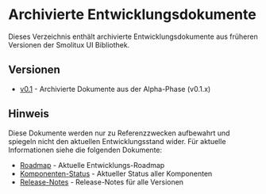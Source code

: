 # Archivierte Entwicklungsdokumente

Dieses Verzeichnis enthält archivierte Entwicklungsdokumente aus früheren Versionen der Smolitux UI Bibliothek.

## Versionen

- [v0.1](./v0.1/roadmap.md) - Archivierte Dokumente aus der Alpha-Phase (v0.1.x)

## Hinweis

Diese Dokumente werden nur zu Referenzzwecken aufbewahrt und spiegeln nicht den aktuellen Entwicklungsstand wider. Für aktuelle Informationen siehe die folgenden Dokumente:

- [Roadmap](../roadmap.md) - Aktuelle Entwicklungs-Roadmap
- [Komponenten-Status](../component-status.md) - Aktueller Status aller Komponenten
- [Release-Notes](../releases/) - Release-Notes für alle Versionen